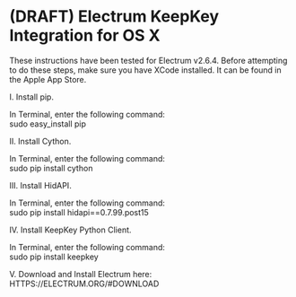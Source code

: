 # (DRAFT) Electrum KeepKey Integration for OS X

These instructions have been tested for Electrum v2.6.4. Before attempting to do these steps, make sure you have XCode installed. It can be found in the Apple App Store.  
  
I. Install pip.  
  
In Terminal, enter the following command:  
sudo easy_install pip

II. Install Cython.

In Terminal, enter the following command:  
sudo pip install cython

III. Install HidAPI.

In Terminal, enter the following command:  
sudo pip install hidapi==0.7.99.post15

IV. Install KeepKey Python Client.

In Terminal, enter the following command:  
sudo pip install keepkey

V. Download and Install Electrum here: HTTPS://ELECTRUM.ORG/#DOWNLOAD